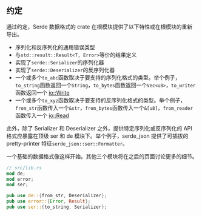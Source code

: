 ## 约定

通过约定，Serde 数据格式的 crate 在根模块提供了以下特性或在根模块的重新导出。

- 序列化和反序列化的通用错误类型
- 与`std::result::Result<T, Error>`等价的结果定义
- 实现了`serde::Serializer`的序列化器
- 实现了`serde::Deserializer`的反序列化器
- 一个或多个`to_abc`函数取决于要支持的序列化格式的类型。举个例子，`to_string`函数返回一个`String`，`to_bytes`函数返回一个`Vec<u8>`，`to_writer`函数返回一个 [io::Write](https://doc.rust-lang.org/std/io/trait.Write.html)
- 一个或多个`to_xyz`函数取决于要支持的反序列化格式的类型。举个例子，`from_str`函数传入一个`&str`，`from_bytes`函数传入一个`&[u8]`，`from_reader`函数传入一个 [io::Read](https://doc.rust-lang.org/std/io/trait.Read.html)

此外，除了 Serializer 和 Deserializer 之外，提供特定序列化或反序列化的 API 格式应暴露在顶级 ser 和 de 模块下。举个例子，serde_json 提供了可插拔的 pretty-printer 特征`serde_json::ser::Formatter`。

一个基础的数据格式像这样开始。其他三个模块将在之后的页面讨论更多的细节。

```rust
// src/lib.rs
mod de;
mod error;
mod ser;

pub use de::{from_str, Deserializer};
pub use error::{Error, Result};
pub use ser::{to_string, Serializer};
```